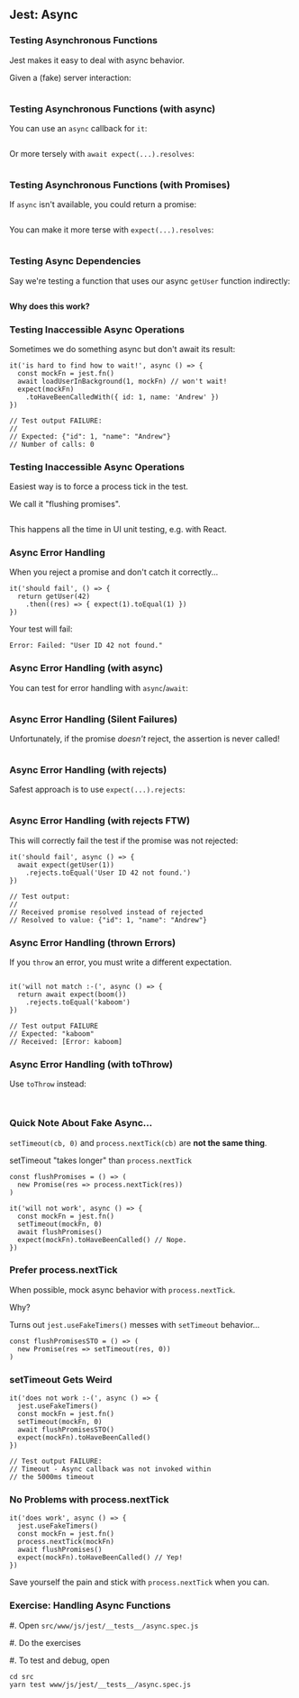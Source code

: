 ## Jest: Async

### Testing Asynchronous Functions

Jest makes it easy to deal with async behavior.

Given a (fake) server interaction:

~~~ {.javascript insert="../../../src/examples/js/async.test.js" token="fake-server"}
~~~

### Testing Asynchronous Functions (with async)

You can use an `async` callback for `it`:

~~~ {.javascript insert="../../../src/examples/js/async.test.js" token="async-await"}
~~~

Or more tersely with `await expect(...).resolves`:

~~~ {.javascript insert="../../../src/examples/js/async.test.js" token="async-await-resolves"}
~~~

### Testing Asynchronous Functions (with Promises)

If `async` isn't available, you could return a promise:

~~~ {.javascript insert="../../../src/examples/js/async.test.js" token="async-promise"}
~~~

You can make it more terse with `expect(...).resolves`:

~~~ {.javascript insert="../../../src/examples/js/async.test.js" token="async-resolves"}
~~~

### Testing Async Dependencies

Say we're testing a function that uses our async `getUser` function indirectly:

~~~ {.javascript insert="../../../src/examples/js/async.test.js" token="async-dependency"}
~~~

**Why does this work?**

### Testing Inaccessible Async Operations

Sometimes we do something async but don't await its result:

~~~ {.javascript}
it('is hard to find how to wait!', async () => {
  const mockFn = jest.fn()
  await loadUserInBackground(1, mockFn) // won't wait!
  expect(mockFn)
    .toHaveBeenCalledWith({ id: 1, name: 'Andrew' })
})

// Test output FAILURE:
//
// Expected: {"id": 1, "name": "Andrew"}
// Number of calls: 0
~~~

### Testing Inaccessible Async Operations

Easiest way is to force a process tick in the test.

We call it "flushing promises".

~~~ {.javascript insert="../../../src/examples/js/async.test.js" token="async-flush"}
~~~

This happens all the time in UI unit testing, e.g. with React.

### Async Error Handling

When you reject a promise and don't catch it correctly...

~~~ {.javascript}
it('should fail', () => {
  return getUser(42)
    .then((res) => { expect(1).toEqual(1) })
})
~~~

Your test will fail:

```
Error: Failed: "User ID 42 not found."
```

### Async Error Handling (with async)

You can test for error handling with `async`/`await`:

~~~ {.javascript insert="../../../src/examples/js/async.test.js" token="async-fail-await"}
~~~

### Async Error Handling (Silent Failures)

Unfortunately, if the promise *doesn't* reject, the assertion is never called!

~~~ {.javascript insert="../../../src/examples/js/async.test.js" token="async-fail-await-broken"}
~~~

### Async Error Handling (with rejects)

Safest approach is to use `expect(...).rejects`:

~~~ {.javascript insert="../../../src/examples/js/async.test.js" token="async-fail-rejects"}
~~~

### Async Error Handling (with rejects FTW)

This will correctly fail the test if the promise was not rejected:

~~~ {.javascript}
it('should fail', async () => {
  await expect(getUser(1))
    .rejects.toEqual('User ID 42 not found.')
})

// Test output:
//
// Received promise resolved instead of rejected
// Resolved to value: {"id": 1, "name": "Andrew"}
~~~

### Async Error Handling (thrown Errors)

If you `throw` an error, you must write a different expectation.

~~~ {.javascript insert="../../../src/examples/js/async.test.js" token="boom"}
~~~

~~~ {.javascript}
it('will not match :-(', async () => {
  return await expect(boom())
    .rejects.toEqual('kaboom')
})

// Test output FAILURE
// Expected: "kaboom"
// Received: [Error: kaboom]
~~~

### Async Error Handling (with toThrow)

Use `toThrow` instead:

~~~ {.javascript insert="../../../src/examples/js/async.test.js" token="boom"}
~~~

~~~ {.javascript insert="../../../src/examples/js/async.test.js" token="boom-toThrow"}
~~~

### Quick Note About Fake Async...

`setTimeout(cb, 0)` and `process.nextTick(cb)` are **not the same thing**.

setTimeout "takes longer" than `process.nextTick`

~~~ {.javascript}
const flushPromises = () => (
  new Promise(res => process.nextTick(res))
)

it('will not work', async () => {
  const mockFn = jest.fn()
  setTimeout(mockFn, 0)
  await flushPromises()
  expect(mockFn).toHaveBeenCalled() // Nope.
})
~~~

### Prefer process.nextTick

When possible, mock async behavior with `process.nextTick`.

Why?

Turns out `jest.useFakeTimers()` messes with `setTimeout` behavior...

~~~ {.javascript}
const flushPromisesSTO = () => (
  new Promise(res => setTimeout(res, 0))
)
~~~

### setTimeout Gets Weird

~~~ {.javascript}
it('does not work :-(', async () => {
  jest.useFakeTimers()
  const mockFn = jest.fn()
  setTimeout(mockFn, 0)
  await flushPromisesSTO()
  expect(mockFn).toHaveBeenCalled()
})

// Test output FAILURE:
// Timeout - Async callback was not invoked within
// the 5000ms timeout
~~~

### No Problems with process.nextTick

~~~ {.javascript}
it('does work', async () => {
  jest.useFakeTimers()
  const mockFn = jest.fn()
  process.nextTick(mockFn)
  await flushPromises()
  expect(mockFn).toHaveBeenCalled() // Yep!
})
~~~

Save yourself the pain and stick with `process.nextTick` when you can.

### Exercise: Handling Async Functions

  #. Open `src/www/js/jest/__tests__/async.spec.js`

  #. Do the exercises

  #. To test and debug, open

~~~
cd src
yarn test www/js/jest/__tests__/async.spec.js
~~~
